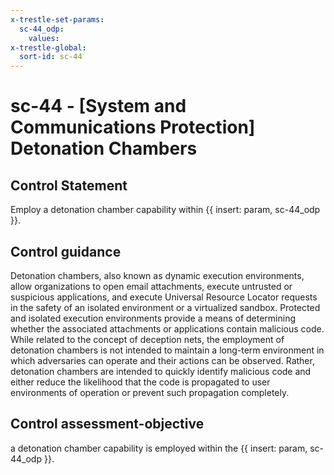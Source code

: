 ```yaml
---
x-trestle-set-params:
  sc-44_odp:
    values:
x-trestle-global:
  sort-id: sc-44
---
```


# sc-44 - \[System and Communications Protection\] Detonation Chambers

## Control Statement

Employ a detonation chamber capability within {{ insert: param, sc-44_odp }}.

## Control guidance

Detonation chambers, also known as dynamic execution environments, allow organizations to open email attachments, execute untrusted or suspicious applications, and execute Universal Resource Locator requests in the safety of an isolated environment or a virtualized sandbox. Protected and isolated execution environments provide a means of determining whether the associated attachments or applications contain malicious code. While related to the concept of deception nets, the employment of detonation chambers is not intended to maintain a long-term environment in which adversaries can operate and their actions can be observed. Rather, detonation chambers are intended to quickly identify malicious code and either reduce the likelihood that the code is propagated to user environments of operation or prevent such propagation completely.

## Control assessment-objective

a detonation chamber capability is employed within the {{ insert: param, sc-44_odp }}.
